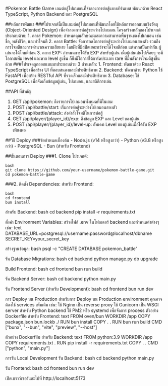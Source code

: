 #Pokemon Battle Game
เกมต่อสู้โปเกมอนที่จำลองการต่อสู้แบบเทิร์นเบส พัฒนาด้วย React TypeScript, Python Backend และ PostgreSQL


##หลักการพัฒนา
  ###โปรเจกต์นี้เป็นเกมต่อสู้โปเกมอนที่พัฒนาโดยใช้หลักการออกแบบเชิงวัตถุ (Object-Oriented Design) เพื่อจำลองการต่อสู้ระหว่างโปเกมอน โครงสร้างหลักของโปรเจกต์ประกอบด้วย:
    1. คลาส Pokemon: กำหนดคุณลักษณะและความสามารถพื้นฐานของโปเกมอน เช่น ชื่อ, พลังชีวิต, และท่าโจมตี
    2. คลาส Battle: จัดการกลไกการต่อสู้ระหว่างโปเกมอนสองตัว รวมถึงการโจมตีและการคำนวณความเสียหาย โดยฝั่งที่มีสปีดเยอะกว่าจะได้โจมตีก่อน แต่หากสปีดเท่ากัน ผู้เล่นจะได้โจมตีก่อน
    3. คลาส EXP: กำหนดการได้รับ EXP สำหรับผู้เล่น เมื่อผู้เล่นเล่นไปเรื่อยๆ จะมีโอกาสเพิ่ม level และหาก level สูงขึ้น ก็ยิ่งมีโอกาสได้การ์ดประเภท rare ที่มีพลังการโจมตีสูงขึ้นด้วย
  ###โปรเจคถูกออกแบบมาประกอบด้วย 3 ส่วนหลัก:
    1. Frontend: พัฒนาด้วย React TypeScript เพื่อสร้าง UI ที่ตอบสนองและมีประสิทธิภาพ
    2. Backend: พัฒนาด้วย Python ใช้ FastAPI เพื่อสร้าง RESTful API ที่รวดเร็วและมีประสิทธิภาพ
    3. Database: ใช้ PostgreSQL เพื่อจัดเก็บข้อมูลผู้เล่น, โปเกมอน, และสถิติการเล่น


##API ที่สำคัญ
  1. GET /api/pokemon: ดึงรายการโปเกมอนทั้งหมดที่มีในเกม
  2. POST /api/battle/start: เริ่มการต่อสู้ระหว่างโปเกมอนสองตัว
  3. POST /api/battle/attack: ส่งคำสั่งโจมตีในการต่อสู้
  4. GET /api/player/{player_id}/exp: ดึงข้อมูล EXP และ Level ของผู้เล่น
  5. POST /api/player/{player_id}/level-up: อัพเดท Level ของผู้เล่นเมื่อได้รับ EXP เพียงพอ


##วิธี Deploy
  ###ข้อกำหนดเบื้องต้น
    - Node.js (v14 หรือสูงกว่า)
    - Python (v3.8 หรือสูงกว่า)
    - PostgreSQL
    - Bun (สำหรับ Frontend)


##ขั้นตอนการ Deploy
###1. Clone โปรเจกต์:
```
bash
git clone https://github.com/your-username/pokemon-battle-game.git
cd pokemon-battle-game
```

###2. ติดตั้ง Dependencies:
สำหรับ Frontend:
```
bash
cd frontend
bun install
```

สำหรับ Backend:
bash
cd backend
pip install -r requirements.txt

ตั้งค่า Environment Variables:
สร้างไฟล์ .env ในโฟลเดอร์ backend และกำหนดค่าต่างๆ เช่น:
text
DATABASE_URL=postgresql://username:password@localhost/dbname
SECRET_KEY=your_secret_key

สร้างฐานข้อมูล:
bash
psql -c "CREATE DATABASE pokemon_battle"

รัน Database Migrations:
bash
cd backend
python manage.py db upgrade

Build Frontend:
bash
cd frontend
bun run build

รัน Backend Server:
bash
cd backend
python main.py

รัน Frontend Server (สำหรับ Development):
bash
cd frontend
bun run dev

การ Deploy บน Production
สำหรับการ Deploy บน Production environment คุณอาจต้องใช้ services เพิ่มเติม เช่น:
ใช้ Nginx เป็น reverse proxy
ใช้ Gunicorn เป็น WSGI server สำหรับ Python backend
ใช้ PM2 หรือ systemd เพื่อจัดการ process
ตัวอย่าง Dockerfile สำหรับ Frontend:
text
FROM oven/bun
WORKDIR /app
COPY package.json bun.lockb ./
RUN bun install
COPY . .
RUN bun run build
CMD ["bunx", "--bun", "vite", "preview", "--host"]

ตัวอย่าง Dockerfile สำหรับ Backend:
text
FROM python:3.9
WORKDIR /app
COPY requirements.txt .
RUN pip install -r requirements.txt
COPY . .
CMD ["python", "main.py"]

การรัน Local Development
รัน Backend:
bash
cd backend
python main.py

รัน Frontend:
bash
cd frontend
bun run dev

เปิดเบราว์เซอร์และไปที่ http://localhost:5173
